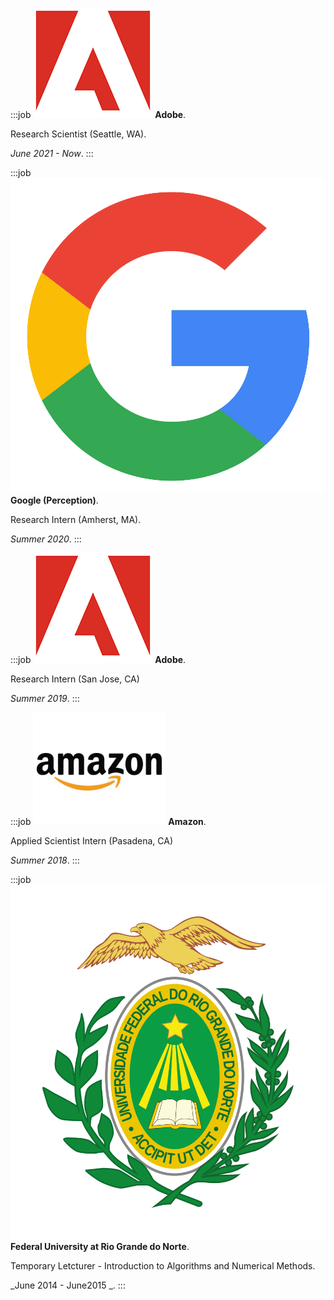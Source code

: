 :::job
![](fig/adobe_logo.png)
**Adobe**.

Research Scientist (Seattle, WA).

_June 2021 - Now_.
:::

:::job
![](fig/google_logo.png)
**Google (Perception)**. 

Research Intern (Amherst, MA). 

_Summer 2020_.
:::

:::job
![](fig/adobe_logo.png)
**Adobe**.

Research Intern (San Jose, CA)

_Summer 2019_.
:::

:::job
![](fig/amazon_logo.png)
**Amazon**. 

Applied Scientist Intern (Pasadena, CA)

_Summer 2018_.
:::

:::job
![](fig/brasao_ufrn.png)
**Federal University at Rio Grande do Norte**. 

Temporary Letcturer - Introduction to Algorithms and Numerical Methods. 

_June 2014 - June2015 _.
:::


